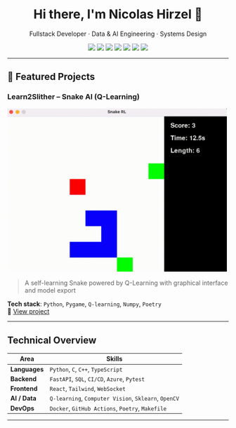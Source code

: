 
<!--
**Np93/Np93** is a ✨ _special_ ✨ repository because its `README.md` (this file) appears on your GitHub profile.

Here are some ideas to get you started:

- 🔭 I’m currently working on ...
- 🌱 I’m currently learning ...
- 👯 I’m looking to collaborate on ...
- 🤔 I’m looking for help with ...
- 💬 Ask me about ...
- 📫 How to reach me: ...
- 😄 Pronouns: ...
- ⚡ Fun fact: ...
-->


<h1 align="center">Hi there, I'm Nicolas Hirzel 👋</h1>
<p align="center">
Fullstack Developer · Data & AI Engineering · Systems Design
</p>

<p align="center">
  <img src="https://img.shields.io/badge/Python-3.11-blue?logo=python" />
  <img src="https://img.shields.io/badge/C++-Modern-informational?logo=c%2B%2B" />
  <img src="https://img.shields.io/badge/FastAPI-Asynchronous-green?logo=fastapi" />
  <img src="https://img.shields.io/badge/React-Components-blue?logo=react" />
  <img src="https://img.shields.io/badge/PostgreSQL-SQL-blue?logo=postgresql" />
  <img src="https://img.shields.io/badge/Docker-DevOps-blue?logo=docker" />
  <img src="https://img.shields.io/badge/WebSocket-RealTime-blue?logo=websocket" />
</p>

---

## 🚀 Featured Projects

### Learn2Slither – Snake AI (Q-Learning)
<img src="assets/learn2slither_demo.gif" width="500"/>

> A self-learning Snake powered by Q-Learning with graphical interface and model export

**Tech stack**: `Python`, `Pygame`, `Q-learning`, `Numpy`, `Poetry`  
🔗 [View project](https://github.com/Np93/Learn2Slither)

---

<!-- ### Gomoku AI – Strategic Game with MinMax AI
<img src="assets/gomoku_demo.gif" width="500"/>

> MinMax AI implemented in C++ with Pybind11 bridge and heuristics, fully playable UI

**Tech stack**: `C++`, `Pybind11`, `Python`, `Pygame`, `MinMax`, `Game Heuristics`  
🔗 [View project](https://github.com/Np93/GomokuAI) -->

<!-- --- -->

<!-- ### MatchApp – Real-Time Dating Platform
<img src="assets/matchapp_demo.png" width="500"/>

> Matching, filters, chat, video calls – built from scratch with async API and modern UI

**Tech stack**: `FastAPI`, `React`, `PostgreSQL`, `WebRTC`, `Tailwind CSS`, `Docker`  
🔗 [View project](https://github.com/Np93/MatchApp) -->

<!-- --- -->

## Technical Overview

| Area            | Skills |
|------------------|--------|
| **Languages**     | `Python`, `C`, `C++`, `TypeScript` |
| **Backend**       | `FastAPI`, `SQL`, `CI/CD`, `Azure`, `Pytest` |
| **Frontend**      | `React`, `Tailwind`, `WebSocket` |
| **AI / Data**     | `Q-learning`, `Computer Vision`, `Sklearn`, `OpenCV` |
| **DevOps**        | `Docker`, `GitHub Actions`, `Poetry`, `Makefile` |

---